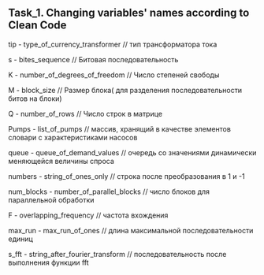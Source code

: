 ## Task_1. Changing variables' names according to Clean Code 
 
tip - type_of_currency_transformer 
// тип трансформатора тока

s - bites_sequence
// Битовая последовательность

K - number_of_degrees_of_freedom
// Число степеней свободы

M - block_size
// Размер блока( для разделения последовательности битов на блоки)

Q - number_of_rows
// Число строк в матрице

Pumps - list_of_pumps
// массив, хранящий в качестве элементов словари с характеристиками насосов

queue - queue_of_demand_values
//  очередь со значениями динамически меняющейся величины спроса

numbers - string_of_ones_only
// строка после преобразования в 1 и -1

num_blocks - number_of_parallel_blocks
// число блоков для параллельной обработки

F - overlapping_frequency
// частота вхождения

max_run - max_run_of_ones
// длина максимальной последовательности единиц

s_fft - string_after_fourier_transform
// последовательность после выполнения функции fft


